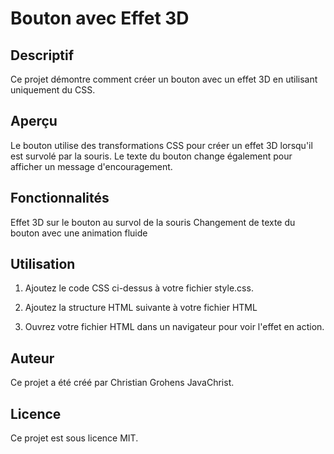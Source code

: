 # Bouton avec Effet 3D

## Descriptif
Ce projet démontre comment créer un bouton avec un effet 3D en utilisant uniquement du CSS.

## Aperçu
Le bouton utilise des transformations CSS pour créer un effet 3D lorsqu'il est survolé par la souris. Le texte du bouton change également pour afficher un message d'encouragement.

## Fonctionnalités

Effet 3D sur le bouton au survol de la souris
Changement de texte du bouton avec une animation fluide

## Utilisation

1. Ajoutez le code CSS ci-dessus à votre fichier style.css.

2. Ajoutez la structure HTML suivante à votre fichier HTML

3. Ouvrez votre fichier HTML dans un navigateur pour voir l'effet en action.
   
## Auteur
Ce projet a été créé par Christian Grohens JavaChrist.

## Licence
Ce projet est sous licence MIT. 


